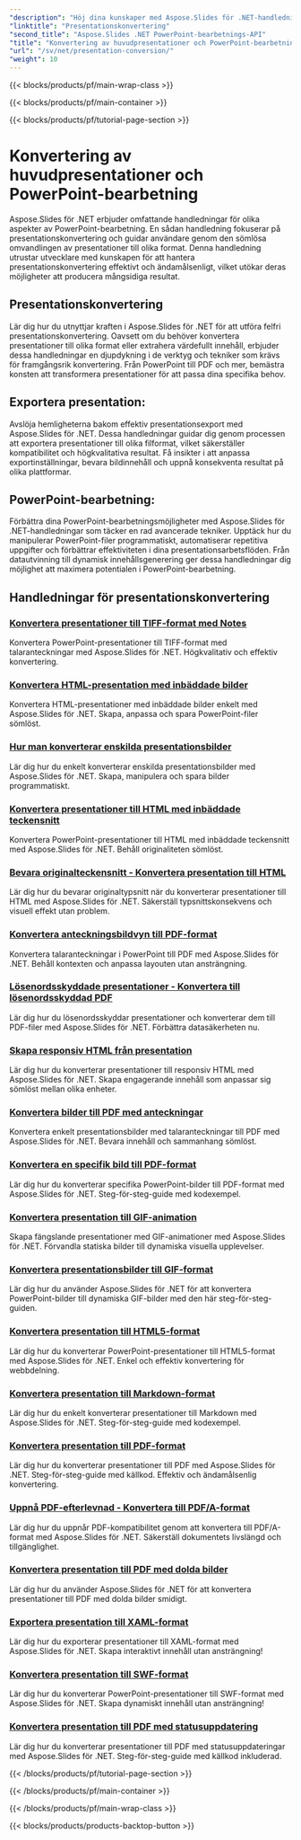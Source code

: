 ```yaml
---
"description": "Höj dina kunskaper med Aspose.Slides för .NET-handledningar. Lär dig presentationskonvertering och PowerPoint-bearbetning steg för steg. Förvandla ditt arbetsflöde idag!"
"linktitle": "Presentationskonvertering"
"second_title": "Aspose.Slides .NET PowerPoint-bearbetnings-API"
"title": "Konvertering av huvudpresentationer och PowerPoint-bearbetning"
"url": "/sv/net/presentation-conversion/"
"weight": 10
---
```


{{< blocks/products/pf/main-wrap-class >}}

{{< blocks/products/pf/main-container >}}

{{< blocks/products/pf/tutorial-page-section >}}

# Konvertering av huvudpresentationer och PowerPoint-bearbetning


Aspose.Slides för .NET erbjuder omfattande handledningar för olika aspekter av PowerPoint-bearbetning. En sådan handledning fokuserar på presentationskonvertering och guidar användare genom den sömlösa omvandlingen av presentationer till olika format. Denna handledning utrustar utvecklare med kunskapen för att hantera presentationskonvertering effektivt och ändamålsenligt, vilket utökar deras möjligheter att producera mångsidiga resultat.

## Presentationskonvertering 

Lär dig hur du utnyttjar kraften i Aspose.Slides för .NET för att utföra felfri presentationskonvertering. Oavsett om du behöver konvertera presentationer till olika format eller extrahera värdefullt innehåll, erbjuder dessa handledningar en djupdykning i de verktyg och tekniker som krävs för framgångsrik konvertering. Från PowerPoint till PDF och mer, bemästra konsten att transformera presentationer för att passa dina specifika behov.

## Exportera presentation: 
Avslöja hemligheterna bakom effektiv presentationsexport med Aspose.Slides för .NET. Dessa handledningar guidar dig genom processen att exportera presentationer till olika filformat, vilket säkerställer kompatibilitet och högkvalitativa resultat. Få insikter i att anpassa exportinställningar, bevara bildinnehåll och uppnå konsekventa resultat på olika plattformar.

## PowerPoint-bearbetning: 
Förbättra dina PowerPoint-bearbetningsmöjligheter med Aspose.Slides för .NET-handledningar som täcker en rad avancerade tekniker. Upptäck hur du manipulerar PowerPoint-filer programmatiskt, automatiserar repetitiva uppgifter och förbättrar effektiviteten i dina presentationsarbetsflöden. Från datautvinning till dynamisk innehållsgenerering ger dessa handledningar dig möjlighet att maximera potentialen i PowerPoint-bearbetning.


## Handledningar för presentationskonvertering
### [Konvertera presentationer till TIFF-format med Notes](./converting-presentations-to-tiff-format-with-notes/)
Konvertera PowerPoint-presentationer till TIFF-format med talaranteckningar med Aspose.Slides för .NET. Högkvalitativ och effektiv konvertering.
### [Konvertera HTML-presentation med inbäddade bilder](./convert-html-presentation-with-embedded-images/)
Konvertera HTML-presentationer med inbäddade bilder enkelt med Aspose.Slides för .NET. Skapa, anpassa och spara PowerPoint-filer sömlöst.
### [Hur man konverterar enskilda presentationsbilder](./how-to-convert-individual-presentation-slides/)
Lär dig hur du enkelt konverterar enskilda presentationsbilder med Aspose.Slides för .NET. Skapa, manipulera och spara bilder programmatiskt.
### [Konvertera presentationer till HTML med inbäddade teckensnitt](./convert-presentations-to-html-with-embedded-fonts/)
Konvertera PowerPoint-presentationer till HTML med inbäddade teckensnitt med Aspose.Slides för .NET. Behåll originaliteten sömlöst.
### [Bevara originalteckensnitt - Konvertera presentation till HTML](./preserving-original-fonts-convert-presentation-to-html/)
Lär dig hur du bevarar originaltypsnitt när du konverterar presentationer till HTML med Aspose.Slides för .NET. Säkerställ typsnittskonsekvens och visuell effekt utan problem.
### [Konvertera anteckningsbildvyn till PDF-format](./convert-notes-slide-view-to-pdf-format/)
Konvertera talaranteckningar i PowerPoint till PDF med Aspose.Slides för .NET. Behåll kontexten och anpassa layouten utan ansträngning.
### [Lösenordsskyddade presentationer - Konvertera till lösenordsskyddad PDF](./password-protect-presentations-convert-to-password-protected-pdf/)
Lär dig hur du lösenordsskyddar presentationer och konverterar dem till PDF-filer med Aspose.Slides för .NET. Förbättra datasäkerheten nu.
### [Skapa responsiv HTML från presentation](./create-responsive-html-from-presentation/)
Lär dig hur du konverterar presentationer till responsiv HTML med Aspose.Slides för .NET. Skapa engagerande innehåll som anpassar sig sömlöst mellan olika enheter.
### [Konvertera bilder till PDF med anteckningar](./convert-slides-to-pdf-with-notes/)
Konvertera enkelt presentationsbilder med talaranteckningar till PDF med Aspose.Slides för .NET. Bevara innehåll och sammanhang sömlöst.
### [Konvertera en specifik bild till PDF-format](./convert-specific-slide-to-pdf-format/)
Lär dig hur du konverterar specifika PowerPoint-bilder till PDF-format med Aspose.Slides för .NET. Steg-för-steg-guide med kodexempel.
### [Konvertera presentation till GIF-animation](./convert-presentation-to-gif-animation/)
Skapa fängslande presentationer med GIF-animationer med Aspose.Slides för .NET. Förvandla statiska bilder till dynamiska visuella upplevelser.
### [Konvertera presentationsbilder till GIF-format](./convert-presentation-slides-to-gif-format/)
Lär dig hur du använder Aspose.Slides för .NET för att konvertera PowerPoint-bilder till dynamiska GIF-bilder med den här steg-för-steg-guiden.
### [Konvertera presentation till HTML5-format](./convert-presentation-to-html5-format/)
Lär dig hur du konverterar PowerPoint-presentationer till HTML5-format med Aspose.Slides för .NET. Enkel och effektiv konvertering för webbdelning.
### [Konvertera presentation till Markdown-format](./convert-presentation-to-markdown-format/)
Lär dig hur du enkelt konverterar presentationer till Markdown med Aspose.Slides för .NET. Steg-för-steg-guide med kodexempel.
### [Konvertera presentation till PDF-format](./convert-presentation-to-pdf-format/)
Lär dig hur du konverterar presentationer till PDF med Aspose.Slides för .NET. Steg-för-steg-guide med källkod. Effektiv och ändamålsenlig konvertering.
### [Uppnå PDF-efterlevnad - Konvertera till PDF/A-format](./achieving-pdf-compliance-convert-to-pdf-a-format/)
Lär dig hur du uppnår PDF-kompatibilitet genom att konvertera till PDF/A-format med Aspose.Slides för .NET. Säkerställ dokumentets livslängd och tillgänglighet.
### [Konvertera presentation till PDF med dolda bilder](./convert-presentation-to-pdf-with-hidden-slides/)
Lär dig hur du använder Aspose.Slides för .NET för att konvertera presentationer till PDF med dolda bilder smidigt.
### [Exportera presentation till XAML-format](./export-presentation-to-xaml-format/)
Lär dig hur du exporterar presentationer till XAML-format med Aspose.Slides för .NET. Skapa interaktivt innehåll utan ansträngning!
### [Konvertera presentation till SWF-format](./convert-presentation-to-swf-format/)
Lär dig hur du konverterar PowerPoint-presentationer till SWF-format med Aspose.Slides för .NET. Skapa dynamiskt innehåll utan ansträngning!
### [Konvertera presentation till PDF med statusuppdatering](./convert-presentation-to-pdf-with-progress-update/)
Lär dig hur du konverterar presentationer till PDF med statusuppdateringar med Aspose.Slides för .NET. Steg-för-steg-guide med källkod inkluderad.

{{< /blocks/products/pf/tutorial-page-section >}}

{{< /blocks/products/pf/main-container >}}

{{< /blocks/products/pf/main-wrap-class >}}

{{< blocks/products/products-backtop-button >}}